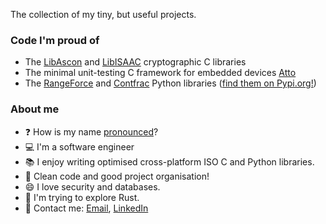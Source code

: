 The collection of my tiny, but useful projects.

### Code I'm proud of

- The [LibAscon](https://github.com/TheMatjaz/LibAscon) and [LibISAAC](https://github.com/TheMatjaz/LibISAAC) cryptographic C libraries
- The minimal unit-testing C framework for embedded devices [Atto](https://github.com/TheMatjaz/atto)
- The [RangeForce](https://github.com/TheMatjaz/Rangeforce) and [Contfrac](https://github.com/TheMatjaz/contfrac) Python libraries ([find them on Pypi.org!](https://pypi.org/user/TheMatjaz/))

### About me

- ❓ How is my name [pronounced](https://matjaz.it/name)?
- 💻 I'm a software engineer
- 📚 I enjoy writing optimised cross-platform ISO C and Python libraries.
- 🚀 Clean code and good project organisation!
- 😄 I love security and databases.
- 🌱 I'm trying to explore Rust.
- 💬 Contact me: [Email](mailto:dev@matjaz.it), [LinkedIn](https://www.linkedin.com/in/matjazgustin/)
